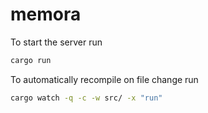 # memora

To start the server run
```bash
cargo run
```

To automatically recompile on file change run
```bash
cargo watch -q -c -w src/ -x "run"
```
